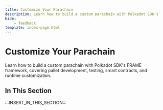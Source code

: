 ```yaml
---
title: Customize Your Parachain
description: Learn how to build a custom parachain with Polkadot SDK's FRAME framework, covering pallet development, testing, smart contracts, and runtime customization.
hide: 
    - feedback
template: index-page.html
---
```


# Customize Your Parachain

Learn how to build a custom parachain with Polkadot SDK's FRAME framework, covering pallet development, testing, smart contracts, and runtime customization.

## In This Section

:::INSERT_IN_THIS_SECTION:::
